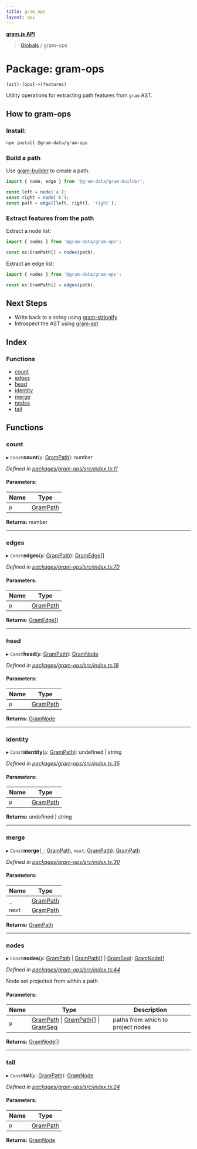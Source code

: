 ```yaml
---
title: gram_ops
layout: api
---
```


**[gram.js API](../README.md)**

> [Globals](../globals.md) / gram-ops

# Package: gram-ops

`(ast)-[ops]->(features)`

Utility operations for extracting path features from `gram` AST.

## How to gram-ops

### Install:

``` bash
npm install @gram-data/gram-ops
```

### Build a path 

Use [gram-builder](gram_builder.md) to create a path. 

``` TypeScript
import { node, edge } from '@gram-data/gram-builder';

const left = node('a');
const right = node('b');
const path = edge([left, right], 'right');
```

### Extract features from the path

Extract a node list:

``` TypeScript
import { nodes } from '@gram-data/gram-ops';

const ns:GramPath[] = nodes(path); 
```

Extract an edge list:

``` TypeScript
import { nodes } from '@gram-data/gram-ops';

const es:GramPath[] = edges(path); 
```

## Next Steps

- Write back to a string using [gram-stringify](gram_stringify.md)
- Introspect the AST using [gram-ast](gram_ast.md)

## Index

### Functions

* [count](gram_ops.md#count)
* [edges](gram_ops.md#edges)
* [head](gram_ops.md#head)
* [identity](gram_ops.md#identity)
* [merge](gram_ops.md#merge)
* [nodes](gram_ops.md#nodes)
* [tail](gram_ops.md#tail)

## Functions

### count

▸ `Const`**count**(`p`: [GramPath](../interfaces/gram_ast.grampath.md)): number

*Defined in [packages/gram-ops/src/index.ts:11](https://github.com/gram-data/gram-js/blob/4926192/packages/gram-ops/src/index.ts#L11)*

#### Parameters:

Name | Type |
------ | ------ |
`p` | [GramPath](../interfaces/gram_ast.grampath.md) |

**Returns:** number

___

### edges

▸ `Const`**edges**(`p`: [GramPath](../interfaces/gram_ast.grampath.md)): [GramEdge](../interfaces/gram_ast.gramedge.md)[]

*Defined in [packages/gram-ops/src/index.ts:70](https://github.com/gram-data/gram-js/blob/4926192/packages/gram-ops/src/index.ts#L70)*

#### Parameters:

Name | Type |
------ | ------ |
`p` | [GramPath](../interfaces/gram_ast.grampath.md) |

**Returns:** [GramEdge](../interfaces/gram_ast.gramedge.md)[]

___

### head

▸ `Const`**head**(`p`: [GramPath](../interfaces/gram_ast.grampath.md)): [GramNode](../interfaces/gram_ast.gramnode.md)

*Defined in [packages/gram-ops/src/index.ts:18](https://github.com/gram-data/gram-js/blob/4926192/packages/gram-ops/src/index.ts#L18)*

#### Parameters:

Name | Type |
------ | ------ |
`p` | [GramPath](../interfaces/gram_ast.grampath.md) |

**Returns:** [GramNode](../interfaces/gram_ast.gramnode.md)

___

### identity

▸ `Const`**identity**(`p`: [GramPath](../interfaces/gram_ast.grampath.md)): undefined \| string

*Defined in [packages/gram-ops/src/index.ts:35](https://github.com/gram-data/gram-js/blob/4926192/packages/gram-ops/src/index.ts#L35)*

#### Parameters:

Name | Type |
------ | ------ |
`p` | [GramPath](../interfaces/gram_ast.grampath.md) |

**Returns:** undefined \| string

___

### merge

▸ `Const`**merge**(`_`: [GramPath](../interfaces/gram_ast.grampath.md), `next`: [GramPath](../interfaces/gram_ast.grampath.md)): [GramPath](../interfaces/gram_ast.grampath.md)

*Defined in [packages/gram-ops/src/index.ts:30](https://github.com/gram-data/gram-js/blob/4926192/packages/gram-ops/src/index.ts#L30)*

#### Parameters:

Name | Type |
------ | ------ |
`_` | [GramPath](../interfaces/gram_ast.grampath.md) |
`next` | [GramPath](../interfaces/gram_ast.grampath.md) |

**Returns:** [GramPath](../interfaces/gram_ast.grampath.md)

___

### nodes

▸ `Const`**nodes**(`p`: [GramPath](../interfaces/gram_ast.grampath.md) \| [GramPath](../interfaces/gram_ast.grampath.md)[] \| [GramSeq](../interfaces/gram_ast.gramseq.md)): [GramNode](../interfaces/gram_ast.gramnode.md)[]

*Defined in [packages/gram-ops/src/index.ts:44](https://github.com/gram-data/gram-js/blob/4926192/packages/gram-ops/src/index.ts#L44)*

Node set projected from within a path.

#### Parameters:

Name | Type | Description |
------ | ------ | ------ |
`p` | [GramPath](../interfaces/gram_ast.grampath.md) \| [GramPath](../interfaces/gram_ast.grampath.md)[] \| [GramSeq](../interfaces/gram_ast.gramseq.md) | paths from which to project nodes  |

**Returns:** [GramNode](../interfaces/gram_ast.gramnode.md)[]

___

### tail

▸ `Const`**tail**(`p`: [GramPath](../interfaces/gram_ast.grampath.md)): [GramNode](../interfaces/gram_ast.gramnode.md)

*Defined in [packages/gram-ops/src/index.ts:24](https://github.com/gram-data/gram-js/blob/4926192/packages/gram-ops/src/index.ts#L24)*

#### Parameters:

Name | Type |
------ | ------ |
`p` | [GramPath](../interfaces/gram_ast.grampath.md) |

**Returns:** [GramNode](../interfaces/gram_ast.gramnode.md)
